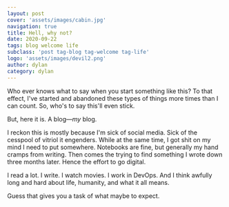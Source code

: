 ```yaml
---
layout: post
cover: 'assets/images/cabin.jpg'
navigation: true
title: Hell, why not?
date: 2020-09-22
tags: blog welcome life
subclass: 'post tag-blog tag-welcome tag-life'
logo: 'assets/images/devil2.png'
author: dylan
category: dylan
---
```


Who ever knows what to say when you start something like this? To that effect, I've started and abandoned these types of things more times than I can count. So, who's to say this'll even stick.

But, here it is. A blog&mdash;_my_ blog.

I reckon this is mostly because I'm sick of social media. Sick of the cesspool of vitriol it engenders. While at the same time, I got shit on my mind I need to put somewhere. Notebooks are fine, but generally my hand cramps from writing. Then comes the trying to find something I wrote down three months later. Hence the effort to go digital.

I read a lot. I write. I watch movies. I work in DevOps. And I think awfully long and hard about life, humanity, and what it all means.

Guess that gives you a task of what maybe to expect.